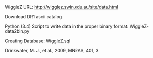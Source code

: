 WiggleZ URL:
http://wigglez.swin.edu.au/site/data.html

Download DR1 ascii catalog

Python (3.4) Script to write data in the proper binary format:
WiggleZ-data2bin.py

Creating Database:
WiggleZ.sql

Drinkwater, M. J., et al., 2009, MNRAS, 401, 3